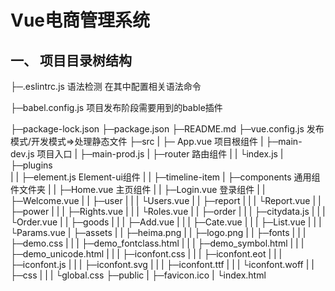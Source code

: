 # Vue电商管理系统

## 一、 项目目录树结构



├─.eslintrc.js  				   语法检测 在其中配置相关语法命令

├─babel.config.js		      项目发布阶段需要用到的bable插件

├─package-lock.json
├─package.json
├─README.md
├─vue.config.js			      发布模式/开发模式=>处理静态文件
├─src
|		  ├─ App.vue					   项目根组件
|		  ├─main-dev.js			     项目入口
|		  ├─main-prod.js
|		  ├─router					       路由组件
|		  |		   └index.js
|		  ├─plugins						
|		  |		    ├─element.js			   Element-ui组件
|		  |		    ├─timeline-item
|		  ├─components					    通用组件文件夹
|		  |		     ├─Home.vue			  主页组件
|		  |		     ├─Login.vue			   登录组件 
|		  |		     ├─Welcome.vue
|		  |		     ├─user
|		  |		     |		  └Users.vue
|		  |		     ├─report
|		  |		     |		   └Report.vue
|		  |		     ├─power
|		  |		     |		   ├─Rights.vue
|		  |		     |		   └Roles.vue
|		  |		     ├─order
|		  |		     |		   ├─citydata.js
|		  |		     |		   └Order.vue
|		  |		     ├─goods
|		  |		     |		   ├─Add.vue
|		  |		     |		   ├─Cate.vue
|		  |		     |		   ├─List.vue
|		  |		     |		   └Params.vue
|		  ├─assets
|		  |		   ├─heima.png
|		  |		   ├─logo.png
|		  |		   ├─fonts
|		  |		   |		   ├─demo.css
|		  |		   |		   ├─demo_fontclass.html
|		  |		   |		   ├─demo_symbol.html
|		  |		   |		   ├─demo_unicode.html
|		  |		   |		   ├─iconfont.css
|		  |		   |		   ├─iconfont.eot
|		  |		   |		   ├─iconfont.js
|		  |		   |		   ├─iconfont.svg
|		  |		   |		   ├─iconfont.ttf
|		  |		   |		   └iconfont.woff
|		  |		   ├─css
|		  |		   |		  └global.css
├─public
|		   ├─favicon.ico
|		   └index.html
